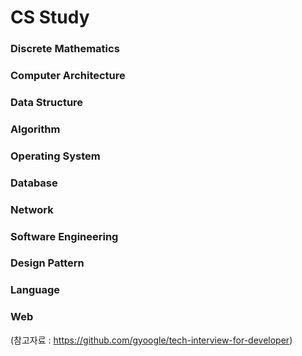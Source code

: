 # CS Study

### Discrete Mathematics

### Computer Architecture

### Data Structure

### Algorithm

### Operating System

### Database

### Network

### Software Engineering

### Design Pattern

### Language

### Web


(참고자료 : https://github.com/gyoogle/tech-interview-for-developer)
